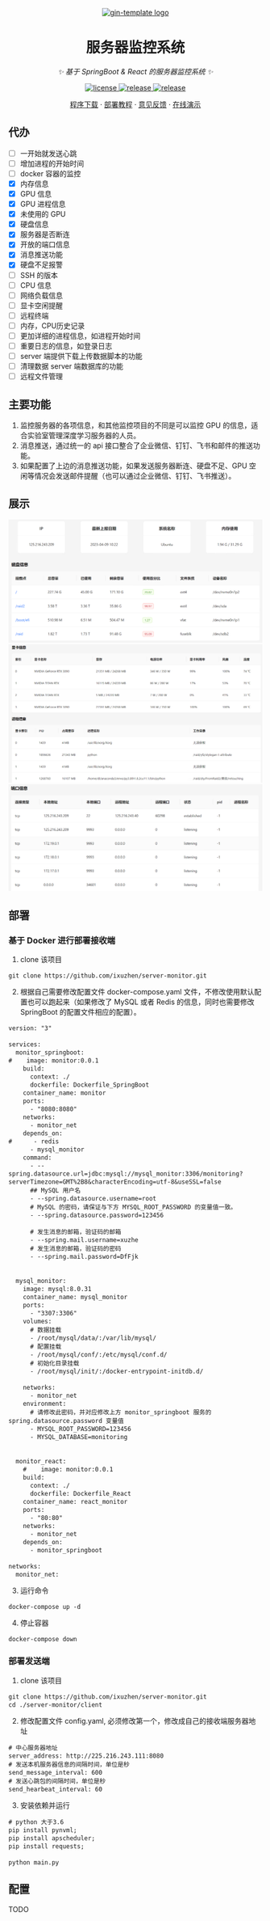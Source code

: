 <p align="center">
  <a href="https://github.com/xz2048/server-monitor"><img src="https://raw.githubusercontent.com/xz2048/server-monitor/main/web/public/logo192.png" width="150" height="150" alt="gin-template logo"></a>
</p>

<div align="center">

# 服务器监控系统

_✨ 基于 SpringBoot & React 的服务器监控系统 ✨_

</div>

<p align="center">
  <a href="https://raw.githubusercontent.com/xz2048/server-monitor/main/LICENSE">
    <img src="https://img.shields.io/github/license/xz2048/server-monitor?color=brightgreen" alt="license">
  </a>
  <a href="https://github.com/xz2048/server-monitor/releases/latest">
    <img src="https://img.shields.io/github/v/release/xz2048/server-monitor?color=brightgreen&include_prereleases" alt="release">
  </a>
  <a href="https://github.com/xz2048/server-monitor/releases/latest">
    <img src="https://img.shields.io/github/downloads/xz2048/server-monitor/total?color=brightgreen&include_prereleases" alt="release">
  </a>
</p>

<p align="center">
  <a href="https://github.com/xz2048/server-monitor/releases">程序下载</a>
  ·
  <a href="https://github.com/xz2048/server-monitor#部署">部署教程</a>
  ·
  <a href="https://github.com/xz2048/server-monitor/issues">意见反馈</a>
  ·
  <a href="">在线演示</a>
</p>

## 代办
+ [ ] 一开始就发送心跳
+ [ ] 增加进程的开始时间
+ [ ] docker 容器的监控
+ [x] 内存信息
+ [x] GPU 信息
+ [x] GPU 进程信息
+ [x] 未使用的 GPU
+ [x] 硬盘信息
+ [x] 服务器是否断连
+ [x] 开放的端口信息
+ [x] 消息推送功能
+ [x] 硬盘不足报警
+ [ ] SSH 的版本
+ [ ] CPU 信息
+ [ ] 网络负载信息
+ [ ] 显卡空闲提醒
+ [ ] 远程终端
+ [ ] 内存，CPU历史记录
+ [ ] 更加详细的进程信息，如进程开始时间
+ [ ] 重要日志的信息，如登录日志
+ [ ] server 端提供下载上传数据脚本的功能
+ [ ] 清理数据 server 端数据库的功能
+ [ ] 远程文件管理

## 主要功能
1. 监控服务器的各项信息，和其他监控项目的不同是可以监控 GPU 的信息，适合实验室管理深度学习服务器的人员。
2. 消息推送，通过统一的 api 接口整合了企业微信、钉钉、飞书和邮件的推送功能。
3. 如果配置了上边的消息推送功能，如果发送服务器断连、硬盘不足、GPU 空闲等情况会发送邮件提醒（也可以通过企业微信、钉钉、飞书推送）。

## 展示
<img src="./images/diskInfo.png">
<img src="./images/gpuInfo.png">
<img src="images/connectInfo.png">

## 部署
### 基于 Docker 进行部署接收端
1. clone 该项目
```aidl
git clone https://github.com/ixuzhen/server-monitor.git
```
2. 根据自己需要修改配置文件 docker-compose.yaml 文件，不修改使用默认配置也可以跑起来（如果修改了 MySQL 或者 Redis 的信息，同时也需要修改 SpringBoot 的配置文件相应的配置）。
```
version: "3"

services:
  monitor_springboot:
#    image: monitor:0.0.1
    build:
      context: ./
      dockerfile: Dockerfile_SpringBoot
    container_name: monitor
    ports:
      - "8080:8080"
    networks:
      - monitor_net
    depends_on:
#      - redis
      - mysql_monitor
    command:
      - --spring.datasource.url=jdbc:mysql://mysql_monitor:3306/monitoring?serverTimezone=GMT%2B8&characterEncoding=utf-8&useSSL=false
      ## MySQL 用户名
      - --spring.datasource.username=root
      # MySQL 的密码，请保证与下方 MYSQL_ROOT_PASSWORD 的变量值一致。
      - --spring.datasource.password=123456
      
      # 发生消息的邮箱，验证码的邮箱
      - --spring.mail.username=xuzhe
      # 发生消息的邮箱，验证码的密码
      - --spring.mail.password=DfFjk


  mysql_monitor:
    image: mysql:8.0.31
    container_name: mysql_monitor
    ports:
      - "3307:3306"
    volumes:
      # 数据挂载
      - /root/mysql/data/:/var/lib/mysql/
      # 配置挂载
      - /root/mysql/conf/:/etc/mysql/conf.d/
      # 初始化目录挂载
      - /root/mysql/init/:/docker-entrypoint-initdb.d/

    networks:
      - monitor_net
    environment:
      # 请修改此密码，并对应修改上方 monitor_springboot 服务的 spring.datasource.password 变量值
      - MYSQL_ROOT_PASSWORD=123456
      - MYSQL_DATABASE=monitoring


  monitor_react:
    #    image: monitor:0.0.1
    build:
      context: ./
      dockerfile: Dockerfile_React
    container_name: react_monitor
    ports:
      - "80:80"
    networks:
      - monitor_net
    depends_on:
      - monitor_springboot

networks:
  monitor_net:
```
3. 运行命令
```
docker-compose up -d
```

4. 停止容器
```aidl
docker-compose down
```

### 部署发送端
1. clone 该项目
```aidl
git clone https://github.com/ixuzhen/server-monitor.git
cd ./server-monitor/client
```
2. 修改配置文件 config.yaml, 必须修改第一个，修改成自己的接收端服务器地址
```
# 中心服务器地址
server_address: http://225.216.243.111:8080
# 发送本机服务器信息的间隔时间，单位是秒
send_message_interval: 600
# 发送心跳包的间隔时间，单位是秒
send_hearbeat_interval: 60
```
3. 安装依赖并运行
```
# python 大于3.6
pip install pynvml;
pip install apscheduler;
pip install requests;

python main.py
```
## 配置
TODO
